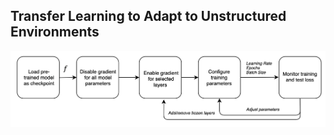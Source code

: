 ## Transfer Learning to Adapt to Unstructured Environments

<img src="transfer_learning_diagram.png" alt="Overview of transfer learning investigation." width="700"/>